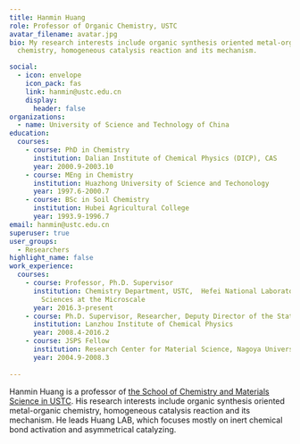 ```yaml
---
title: Hanmin Huang
role: Professor of Organic Chemistry, USTC
avatar_filename: avatar.jpg
bio: My research interests include organic synthesis oriented metal-organic
  chemistry, homogeneous catalysis reaction and its mechanism.

social:
  - icon: envelope
    icon_pack: fas
    link: hanmin@ustc.edu.cn
    display:
      header: false
organizations:
  - name: University of Science and Technology of China
education:
  courses:
    - course: PhD in Chemistry
      institution: Dalian Institute of Chemical Physics (DICP), CAS
      year: 2000.9-2003.10
    - course: MEng in Chemistry
      institution: Huazhong University of Science and Techonology
      year: 1997.6-2000.7
    - course: BSc in Soil Chemistry
      institution: Hubei Agricultural College
      year: 1993.9-1996.7
email: hanmin@ustc.edu.cn
superuser: true
user_groups:
  - Researchers
highlight_name: false
work_experience:
  courses:
    - course: Professor, Ph.D. Supervisor
      institution: Chemistry Department, USTC,  Hefei National Laboratory for Physical
        Sciences at the Microscale
      year: 2016.3-present
    - course: Ph.D. Supervisor, Researcher, Deputy Director of the State Key Laboratory
      institution: Lanzhou Institute of Chemical Physics
      year: 2008.4-2016.2
    - course: JSPS Fellow
      institution: Research Center for Material Science, Nagoya University
      year: 2004.9-2008.3
      
---
```

Hanmin Huang is a professor of [the School of Chemistry and Materials Science in USTC](<https://scms.ustc.edu.cn/>). His research interests include organic synthesis oriented metal-organic chemistry, homogeneous catalysis reaction and its mechanism. He leads Huang LAB, which focuses mostly on inert chemical bond activation and asymmetrical catalyzing.

